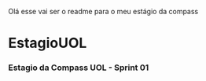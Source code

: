 Olá esse vai ser o readme para o meu estágio da compass

# EstagioUOL

### Estagio da Compass UOL - Sprint 01